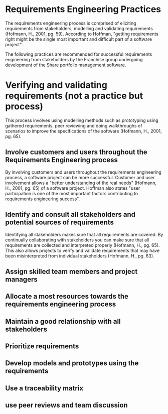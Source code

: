 # Requirements Engineering Practices


The requirements engineering process is comprised of eliciting requirements from stakeholders, modelling and validating requirements (Hofmann, H., 2001, pg. 59). According to Hoffman, "getting requirements right might be the single most important and difficult part of a software project".

The following practices are recommended for successful requirements engineering from stakeholders by the Franchise group undergoing development of the Share portfolio management software.


# Verifying and validating requirements (not a practice but process)

This process involves using modelling methods such as prototyping using gathered requirements, peer reviewing and doing walkthroughs of scenarios to improve the specifications of the software (Hofmann, H., 2001, pg. 65).

## Involve customers and users throughout the Requirements Engineering process

By involving customers and users throughout the requirements engineering process, a software project can be more successful. Customer and user involvement allows a "better understanding of the real needs" (Hofmann, H., 2001, pg. 65) of a software project. Hoffman also states "user participation is one of the most important factors contributing to requirements engineering success".

## Identify and consult all stakeholders and potential sources of requirements

Identifying all stakeholders makes sure that all requirements are covered. By continually collaborating with stakeholders you can make sure that all requirements are collected and interpreted properly (Hofmann, H., pg. 65). This also allows projects to verify and validate requirements that may have been misinterpreted from individual stakeholders (Hofmann, H., pg. 63).

## Assign skilled team members and project managers

## Allocate a most resources towards the requirements engineering process

## Maintain a good relationship with all stakeholders

## Prioritize requirements

## Develop models and prototypes using the requirements

## Use a traceability matrix

## use peer reviews and team discussion
